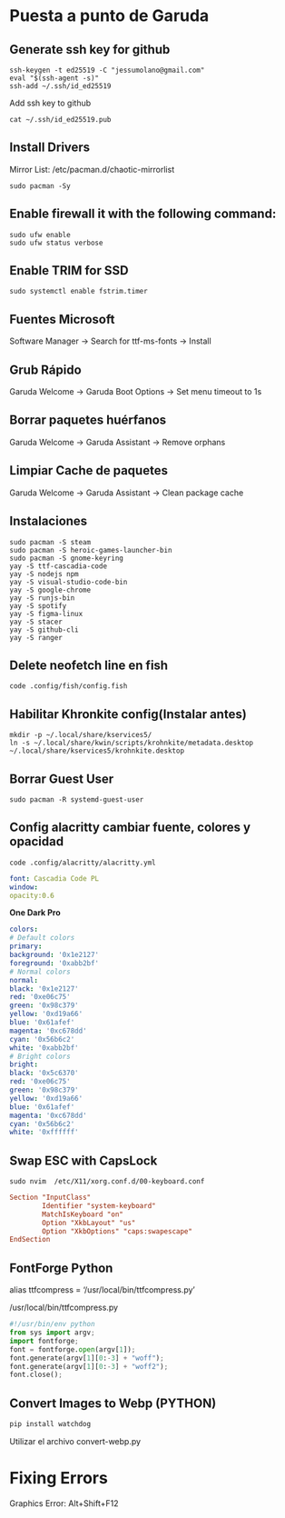 # Puesta a punto de Garuda
## Generate ssh key for github
```fish
ssh-keygen -t ed25519 -C "jessumolano@gmail.com"
eval "$(ssh-agent -s)"
ssh-add ~/.ssh/id_ed25519
```
Add ssh key to github
```fish
cat ~/.ssh/id_ed25519.pub
```
## Install Drivers
Mirror List: /etc/pacman.d/chaotic-mirrorlist
```fish
sudo pacman -Sy
```
## Enable firewall it with the following command:
```fish
sudo ufw enable
sudo ufw status verbose
```
## Enable TRIM for SSD
```fish
sudo systemctl enable fstrim.timer
```
## Fuentes Microsoft
Software Manager → Search for ttf-ms-fonts → Install
## Grub Rápido
Garuda Welcome → Garuda Boot Options → Set menu timeout to 1s
## Borrar paquetes huérfanos
Garuda Welcome → Garuda Assistant → Remove orphans
## Limpiar Cache de paquetes
Garuda Welcome → Garuda Assistant → Clean package cache
## Instalaciones
```fish
sudo pacman -S steam
sudo pacman -S heroic-games-launcher-bin
sudo pacman -S gnome-keyring
yay -S ttf-cascadia-code
yay -S nodejs npm
yay -S visual-studio-code-bin
yay -S google-chrome
yay -S runjs-bin
yay -S spotify
yay -S figma-linux
yay -S stacer
yay -S github-cli
yay -S ranger
```
## Delete neofetch line en fish
```fish
code .config/fish/config.fish
```
## Habilitar Khronkite config(Instalar antes)
```fish
mkdir -p ~/.local/share/kservices5/
ln -s ~/.local/share/kwin/scripts/krohnkite/metadata.desktop
~/.local/share/kservices5/krohnkite.desktop
```
## Borrar Guest User
```fish
sudo pacman -R systemd-guest-user
```
## Config alacritty cambiar fuente, colores y opacidad
```fish
code .config/alacritty/alacritty.yml
```
```yml
font: Cascadia Code PL
window:
opacity:0.6
```
**One Dark Pro**
```yml
colors:
# Default colors
primary:
background: '0x1e2127'
foreground: '0xabb2bf'
# Normal colors
normal:
black: '0x1e2127'
red: '0xe06c75'
green: '0x98c379'
yellow: '0xd19a66'
blue: '0x61afef'
magenta: '0xc678dd'
cyan: '0x56b6c2'
white: '0xabb2bf'
# Bright colors
bright:
black: '0x5c6370'
red: '0xe06c75'
green: '0x98c379'
yellow: '0xd19a66'
blue: '0x61afef'
magenta: '0xc678dd'
cyan: '0x56b6c2'
white: '0xffffff'
```

## Swap ESC with CapsLock
```fish
sudo nvim  /etc/X11/xorg.conf.d/00-keyboard.conf
```

```conf
Section "InputClass"
        Identifier "system-keyboard"
        MatchIsKeyboard "on"
        Option "XkbLayout" "us"
        Option "XkbOptions" "caps:swapescape"
EndSection
```

## FontForge Python
alias ttfcompress =  ‘/usr/local/bin/ttfcompress.py’

/usr/local/bin/ttfcompress.py
```python
#!/usr/bin/env python
from sys import argv;
import fontforge;
font = fontforge.open(argv[1]);
font.generate(argv[1][0:-3] + "woff");
font.generate(argv[1][0:-3] + "woff2");
font.close();
```

## Convert Images to Webp (PYTHON)
```bash
pip install watchdog
```
Utilizar el archivo convert-webp.py

# Fixing Errors
Graphics Error: Alt+Shift+F12
